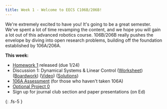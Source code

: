 ```yaml
---
title: Week 1 - Welcome to EECS C106B/206B!
---
```


We're extremely excited to have you! It's going to be a great semester. We've spent a lot of time revamping the content, and we hope you will gain a lot out of this advanced robotics course. 106B/206B really pushes the envelope by diving into open research problems, building off the foundation established by 106A/206A. 

**This week:**
- [Homework 1](https://ucb-ee106.github.io/106b-sp24site/assets/hw/hw1.pdf) released (due 1/24)
- Discussion 1: Dynamical Systems & Linear Control ([Worksheet](https://ucb-ee106.github.io/106b-sp24site/assets/disc/disc1_systems.pdf)) ([Boardwork](https://ucb-ee106.github.io/106b-sp24site/assets/disc/disc1_boardwork.pdf)) ([Video](https://youtu.be/4u3AN6rC1v4)) ([Solutions](https://ucb-ee106.github.io/106b-sp24site/assets/disc/disc1_sols.pdf))
- [106A Assessment](assets/misc/106a_assignment.pdf) (for those who haven't taken 106A)
- [Optional Project 0](assets/proj/proj0.pdf)
- Sign up for journal club section and paper presentations (on Ed)

{: .fs-5 }

